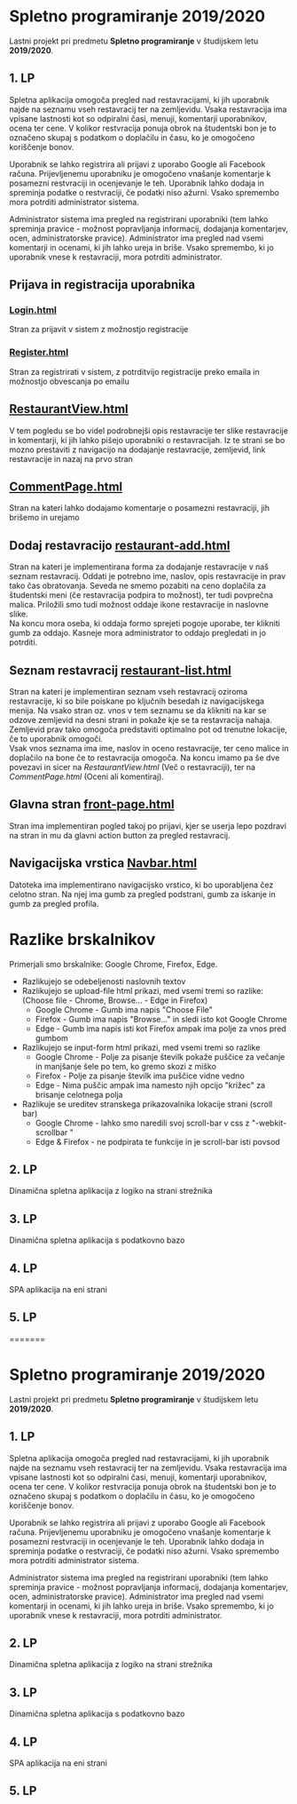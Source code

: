 # Spletno programiranje 2019/2020

Lastni projekt pri predmetu **Spletno programiranje** v študijskem letu **2019/2020**.


## 1. LP

Spletna aplikacija omogoča pregled nad restavracijami, ki jih uporabnik najde na seznamu vseh restavracij ter na zemljevidu. Vsaka restavracija ima vpisane lastnosti kot so odpiralni časi, menuji, komentarji uporabnikov, ocena ter cene. V kolikor restvracija ponuja obrok na študentski bon je to označeno skupaj s podatkom o doplačilu in času, ko je omogočeno koriščenje bonov.

Uporabnik se lahko registrira ali prijavi z uporabo Google ali Facebook računa. Prijevljenemu uporabniku je omogočeno vnašanje komentarje k posamezni restvraciji in ocenjevanje le teh. Uporabnik lahko dodaja in spreminja podatke o restvraciji, če podatki niso ažurni. Vsako spremembo mora potrditi administrator sistema.

Administrator sistema ima pregled na registrirani uporabniki (tem lahko spreminja pravice - možnost popravljanja informacij, dodajanja komentarjev, ocen, administratorske pravice). Administrator ima pregled nad vsemi komentarji in ocenami, ki jih lahko ureja in briše. Vsako spremembo, ki jo uporabnik vnese k restavraciji, mora potrditi administrator.

## Prijava in registracija uporabnika
### [Login.html](docs/Login-Register/Login.html)
Stran za prijavit v sistem z možnostjo registracije
### [Register.html](docs/Login-Register/Register.html)
Stran za registrirati v sistem, z potrditvijo registracije preko emaila in možnostjo obvescanja po emailu
    
## [RestaurantView.html](docs/Restaurant-View-Page/RestaurantView.html)
V tem pogledu se bo videl podrobnejši opis restavracije ter slike restavracije in komentarji, ki jih lahko pišejo uporabniki o restavracijah. Iz te strani se 
bo mozno prestaviti z navigacijo na dodajanje restavracije, zemljevid, link restavracije in nazaj na prvo stran

## [CommentPage.html](docs/Comment-Page/CommentPage.html)
Stran na kateri lahko dodajamo komentarje o posamezni restavraciji, jih brišemo in urejamo

## Dodaj restavracijo [restaurant-add.html](docs/restaurant-add/restaurant-add.html)
Stran na kateri je implementirana forma za dodajanje restavracije v naš seznam restavracij.
Oddati je potrebno ime, naslov, opis restavracije in prav tako čas obratovanja.
Seveda ne smemo pozabiti na ceno doplačila za študentski meni (če restavracija podpira to možnost),
ter tudi povprečna malica. Priložili smo tudi možnost oddaje ikone restavracije in naslovne slike.  
Na koncu mora oseba, ki oddaja formo sprejeti pogoje uporabe, ter klikniti gumb za oddajo.
Kasneje mora administrator to oddajo pregledati in jo potrditi.

## Seznam restavracij [restaurant-list.html](docs/restaurant-list/restaurant-list.html)
Stran na kateri je implementiran seznam vseh restavracij oziroma restavracije,
ki so bile poiskane po ključnih besedah iz navigacijskega menija.
Na vsako stran oz. vnos v tem seznamu se da klikniti na kar se odzove zemljevid na desni strani in
pokaže kje se ta restavracija nahaja. Zemljevid prav tako omogoča predstaviti optimalno pot od trenutne lokacije, če
to uporabnik omogoči.  
Vsak vnos seznama ima ime, naslov in oceno restavracije, ter ceno malice in doplačilo na bone če to restavracija omogoča.
Na koncu imamo pa še dve povezavi in sicer na _RestaurantView.html_ (Več o restavraciji), ter na _CommentPage.html_ (Oceni ali komentiraj).

## Glavna stran [front-page.html](docs/Front-page/front-page.html)
Stran ima implementiran pogled takoj po prijavi, kjer se userja lepo pozdravi na stran in mu da glavni action button
za pregled restavracij.

## Navigacijska vrstica [Navbar.html](docs/Navbar/Navbar.html)
Datoteka ima implementirano navigacijsko vrstico, ki bo uporabljena čez celotno stran. 
Na njej ima gumb za pregled podstrani, gumb za iskanje in gumb za pregled profila.

# Razlike brskalnikov
Primerjali smo brskalnike: Google Chrome, Firefox, Edge.

* Razlikujejo se odebeljenosti naslovnih textov
* Razlikujejo se upload-file html prikazi, med vsemi tremi so razlike: (Choose file - Chrome, Browse... - Edge in Firefox)
    * Google Chrome - Gumb ima napis "Choose File"
    * Firefox - Gumb ima napis "Browse..." in sledi isto kot Google Chrome
    * Edge - Gumb ima napis isti kot Firefox ampak ima polje za vnos pred gumbom
* Razlikujejo se input-form html prikazi, med vsemi tremi so razlike
    * Google Chrome - Polje za pisanje številk pokaže puščice za večanje in manjšanje šele po tem, ko gremo skozi z miško
    * Firefox - Polje za pisanje številk ima puščice vidne vedno
    * Edge - Nima puščic ampak ima namesto njih opcijo "križec" za brisanje celotnega polja
* Razlikuje se ureditev stranskega prikazovalnika lokacije strani (scroll bar)
    * Google Chrome - lahko smo naredili svoj scroll-bar v css z "-webkit-scrollbar "
    * Edge & Firefox - ne podpirata te funkcije in je scroll-bar isti povsod

## 2. LP

Dinamična spletna aplikacija z logiko na strani strežnika


## 3. LP

Dinamična spletna aplikacija s podatkovno bazo


## 4. LP

SPA aplikacija na eni strani


## 5. LP

=======
# Spletno programiranje 2019/2020

Lastni projekt pri predmetu **Spletno programiranje** v študijskem letu **2019/2020**.


## 1. LP

Spletna aplikacija omogoča pregled nad restavracijami, ki jih uporabnik najde na seznamu vseh restavracij ter na zemljevidu. Vsaka restavracija ima vpisane lastnosti kot so odpiralni časi, menuji, komentarji uporabnikov, ocena ter cene. V kolikor restvracija ponuja obrok na študentski bon je to označeno skupaj s podatkom o doplačilu in času, ko je omogočeno koriščenje bonov.

Uporabnik se lahko registrira ali prijavi z uporabo Google ali Facebook računa. Prijevljenemu uporabniku je omogočeno vnašanje komentarje k posamezni restvraciji in ocenjevanje le teh. Uporabnik lahko dodaja in spreminja podatke o restvraciji, če podatki niso ažurni. Vsako spremembo mora potrditi administrator sistema.

Administrator sistema ima pregled na registrirani uporabniki (tem lahko spreminja pravice - možnost popravljanja informacij, dodajanja komentarjev, ocen, administratorske pravice). Administrator ima pregled nad vsemi komentarji in ocenami, ki jih lahko ureja in briše. Vsako spremembo, ki jo uporabnik vnese k restavraciji, mora potrditi administrator.


## 2. LP

Dinamična spletna aplikacija z logiko na strani strežnika


## 3. LP

Dinamična spletna aplikacija s podatkovno bazo


## 4. LP

SPA aplikacija na eni strani


## 5. LP
